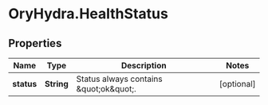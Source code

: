 # OryHydra.HealthStatus

## Properties
Name | Type | Description | Notes
------------ | ------------- | ------------- | -------------
**status** | **String** | Status always contains \&quot;ok\&quot;. | [optional] 


